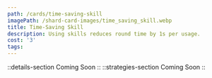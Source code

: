 ```yaml
---
path: /cards/time-saving-skill
imagePath: /shard-card-images/time_saving_skill.webp
title: Time-Saving Skill
description: Using skills reduces round time by 1s per usage.
cost: '3'
tags:
---
```

::details-section
Coming Soon
::
::strategies-section
Coming Soon
::